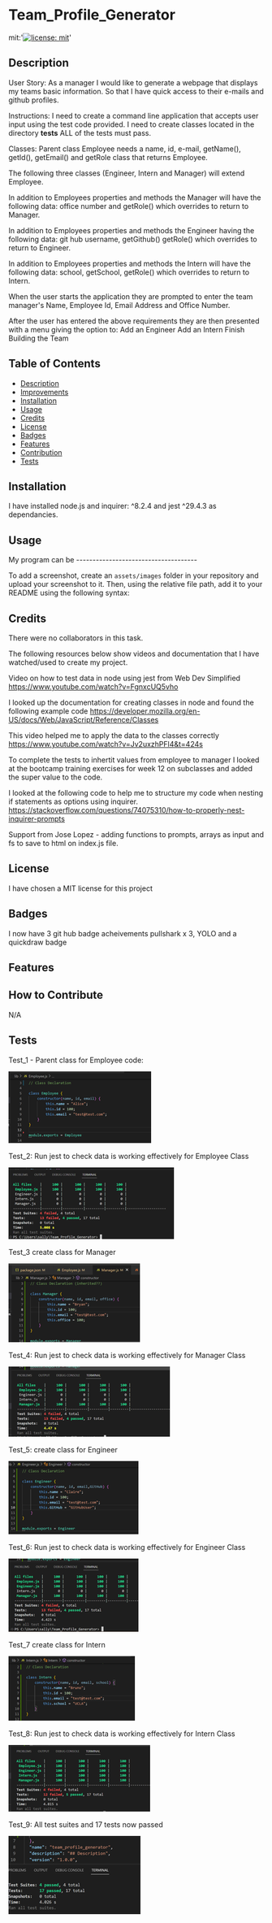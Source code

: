 # Team_Profile_Generator

mit:'[![license: mit](https://img.shields.io/badge/MIT-License__for__MIT-yellowgreen)](https://opensource.org/license/mit/)'

## Description

User Story: As a manager I would like to generate a webpage that displays my teams basic information. So that I have quick access to their e-mails and github profiles.

Instructions:
I need to create a command line application that accepts user input using the test code provided. I need to create classes located in the directory __tests__ ALL of the tests must pass.

Classes: 
Parent class Employee needs a name, id, e-mail, getName(), getId(), getEmail() and getRole class that returns Employee.

The following three classes (Engineer, Intern and Manager) will extend Employee.

In addition to Employees properties and methods the Manager will have the following data:
 office number and getRole() which overrides to return to Manager.

In addition to Employees properties and methods the Engineer having the following data:
git hub username, getGithub() getRole() which overrides to return to Engineer.

In addition to Employees properties and methods the Intern will have the following data:
school, getSchool, getRole() which overrides to return to Intern.

When the user starts the application they are prompted to enter the team manager's Name, Employee Id, Email Address and Office Number.

After the user has entered the above requirements they are then presented with a menu giving the option to:
Add an Engineer
Add an Intern
Finish Building the Team


## Table of Contents

- [Description](#description)
- [Improvements](#improvements)
- [Installation](#installation)
- [Usage](#usage)
- [Credits](#credits)
- [License](#license)
- [Badges](#badges)
- [Features](#features)
- [Contribution](#how-to-contribute)
- [Tests](#tests)

## Installation
<a id="installation"></a>

I have installed node.js and inquirer: ^8.2.4  and jest ^29.4.3 as dependancies. 

## Usage
<a id="usage"></a>

My program can be -------------------------------------

To add a screenshot, create an `assets/images` folder in your repository and upload your screenshot to it. Then, using the relative file path, add it to your README using the following syntax:





## Credits
<a id="credits"></a>

There were no collaborators in this task.

The following resources below show videos and documentation that I have watched/used to create my project.


Video on how to test data in node using jest from Web Dev Simplified
https://www.youtube.com/watch?v=FgnxcUQ5vho

I looked up the documentation for creating classes in node and found the following example code
https://developer.mozilla.org/en-US/docs/Web/JavaScript/Reference/Classes

This video helped me to apply the data to the classes correctly
https://www.youtube.com/watch?v=Jv2uxzhPFl4&t=424s

To complete the tests to inhertit values from employee to manager I looked at the bootcamp training exercises for week 12 on subclasses and added the super value to the code.

I looked at the following code to help me to structure my code when nesting if statements as options using inquirer.
https://stackoverflow.com/questions/74075310/how-to-properly-nest-inquirer-prompts

Support from Jose Lopez - adding functions to prompts, arrays as input and fs to save to html on index.js file.

## License
<a id="license"></a>

I have chosen a MIT license for this project


## Badges
<a id="badges"></a>

I now have 3 git hub badge acheivements pullshark x 3, YOLO and a quickdraw badge

## Features
<a id="features"></a>

## How to Contribute
<a id="contribution"></a>

N/A

## Tests
<a id="tests"></a>

Test_1 - Parent class for Employee code:

<img src="./Images/test_01.png">

Test_2: Run jest to check data is working effectively for Employee Class

<img src="./Images/test_02.png">

Test_3 create class for Manager

<img src="./Images/test_03.png">

Test_4: Run jest to check data is working effectively for Manager Class

<img src="./Images/test_04.png">

Test_5: create class for Engineer

<img src="./Images/test_05.png">

Test_6: Run jest to check data is working effectively for Engineer Class

<img src="./Images/test_06.png">

Test_7 create class for Intern

<img src="./Images/test_07.png">

Test_8: Run jest to check data is working effectively for Intern Class

<img src="./Images/test_08.png">

Test_9: All test suites and 17 tests now passed

<img src="./Images/test_09.png">





